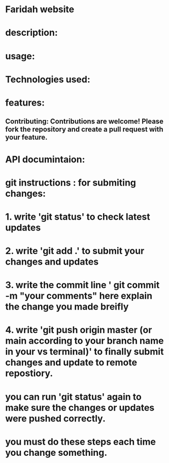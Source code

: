 # Faridah website 
# description:
# usage:
# Technologies used: 
# features:
## Contributing: Contributions are welcome! Please fork the repository and create a pull request with your feature.
# API documintaion:

# git instructions : for submiting changes: 
 # 1. write 'git status' to check latest updates
 # 2. write 'git add .' to submit your changes and updates 
 # 3. write the commit line ' git commit -m "your comments" here explain the change you made breifly 
 # 4. write 'git push origin master (or main according to your branch name in your vs terminal)' to finally submit changes and update to remote repostiory. 
 # you can run 'git status' again to make sure the changes or updates were pushed correctly. 
 # you must do these steps each time you change something. 

